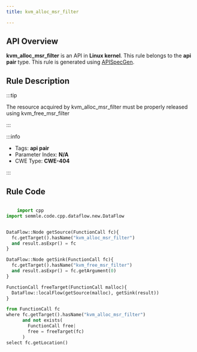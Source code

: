 ```yaml
---
title: kvm_alloc_msr_filter

---
```



## API Overview
**kvm_alloc_msr_filter** is an API in **Linux kernel**. This rule belongs to the **api pair** type. This rule is generated using [APISpecGen](../../tools/APISpecGen).
## Rule Description

:::tip

The resource acquired by kvm_alloc_msr_filter must be properly released using kvm_free_msr_filter

:::

:::info

- Tags: **api pair**
- Parameter Index: **N/A**
- CWE Type: **CWE-404**

:::

## Rule Code
```python

    import cpp
import semmle.code.cpp.dataflow.new.DataFlow


DataFlow::Node getSource(FunctionCall fc){
  fc.getTarget().hasName("kvm_alloc_msr_filter")
  and result.asExpr() = fc
}

DataFlow::Node getSink(FunctionCall fc){
  fc.getTarget().hasName("kvm_free_msr_filter")
  and result.asExpr() = fc.getArgument(0)
}

FunctionCall freeTarget(FunctionCall malloc){
  DataFlow::localFlow(getSource(malloc), getSink(result))
}

from FunctionCall fc
where fc.getTarget().hasName("kvm_alloc_msr_filter")
      and not exists(
        FunctionCall free| 
        free = freeTarget(fc)
      )
select fc.getLocation()

    
```